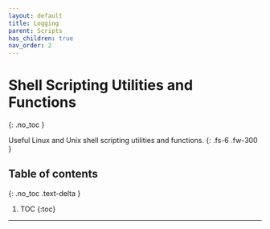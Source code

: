 ```yaml
---
layout: default
title: Logging
parent: Scripts
has_children: true
nav_order: 2
---
```


# Shell Scripting Utilities and Functions
{: .no_toc }

Useful Linux and Unix shell scripting utilities and functions.
{: .fs-6 .fw-300 }

## Table of contents
{: .no_toc .text-delta }

1. TOC
{:toc}

---

